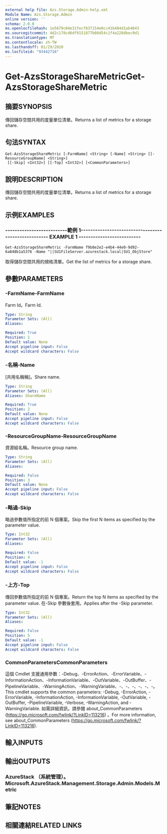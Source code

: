 ```yaml
---
external help file: Azs.Storage.Admin-help.xml
Module Name: Azs.Storage.Admin
online version: ''
schema: 2.0.0
ms.openlocfilehash: 1e5679c04e31fecf837154e0cc41b484d1ab4843
ms.sourcegitcommit: 4d2c178cd6df9151877b08d54c1f4a228dbec9d1
ms.translationtype: MT
ms.contentlocale: zh-TW
ms.lasthandoff: 01/29/2020
ms.locfileid: "93442716"
---
```

# <span data-ttu-id="a7b4f-101">Get-AzsStorageShareMetric</span><span class="sxs-lookup"><span data-stu-id="a7b4f-101">Get-AzsStorageShareMetric</span></span>

## <span data-ttu-id="a7b4f-102">摘要</span><span class="sxs-lookup"><span data-stu-id="a7b4f-102">SYNOPSIS</span></span>
<span data-ttu-id="a7b4f-103">傳回儲存空間共用的度量單位清單。</span><span class="sxs-lookup"><span data-stu-id="a7b4f-103">Returns a list of metrics for a storage share.</span></span>

## <span data-ttu-id="a7b4f-104">句法</span><span class="sxs-lookup"><span data-stu-id="a7b4f-104">SYNTAX</span></span>

```
Get-AzsStorageShareMetric [-FarmName] <String> [-Name] <String> [[-ResourceGroupName] <String>]
 [[-Skip] <Int32>] [[-Top] <Int32>] [<CommonParameters>]
```

## <span data-ttu-id="a7b4f-105">說明</span><span class="sxs-lookup"><span data-stu-id="a7b4f-105">DESCRIPTION</span></span>
<span data-ttu-id="a7b4f-106">傳回儲存空間共用的度量單位清單。</span><span class="sxs-lookup"><span data-stu-id="a7b4f-106">Returns a list of metrics for a storage share.</span></span>

## <span data-ttu-id="a7b4f-107">示例</span><span class="sxs-lookup"><span data-stu-id="a7b4f-107">EXAMPLES</span></span>

### <span data-ttu-id="a7b4f-108">--------------------------範例 1--------------------------</span><span class="sxs-lookup"><span data-stu-id="a7b4f-108">-------------------------- EXAMPLE 1 --------------------------</span></span>
```
Get-AzsStorageShareMetric -FarmName f9b8e2e2-e4b4-44e0-9d92-6a848b1a5376 -Name "||SU1FileServer.azurestack.local|SU1_ObjStore"
```

<span data-ttu-id="a7b4f-109">取得儲存空間共用的規格清單。</span><span class="sxs-lookup"><span data-stu-id="a7b4f-109">Get the list of metrics for a storage share.</span></span>

## <span data-ttu-id="a7b4f-110">參數</span><span class="sxs-lookup"><span data-stu-id="a7b4f-110">PARAMETERS</span></span>

### <span data-ttu-id="a7b4f-111">-FarmName</span><span class="sxs-lookup"><span data-stu-id="a7b4f-111">-FarmName</span></span>
<span data-ttu-id="a7b4f-112">Farm Id。</span><span class="sxs-lookup"><span data-stu-id="a7b4f-112">Farm Id.</span></span>

```yaml
Type: String
Parameter Sets: (All)
Aliases: 

Required: True
Position: 1
Default value: None
Accept pipeline input: False
Accept wildcard characters: False
```

### <span data-ttu-id="a7b4f-113">-名稱</span><span class="sxs-lookup"><span data-stu-id="a7b4f-113">-Name</span></span>
<span data-ttu-id="a7b4f-114">[共用名稱稱]。</span><span class="sxs-lookup"><span data-stu-id="a7b4f-114">Share name.</span></span>

```yaml
Type: String
Parameter Sets: (All)
Aliases: ShareName

Required: True
Position: 2
Default value: None
Accept pipeline input: False
Accept wildcard characters: False
```

### <span data-ttu-id="a7b4f-115">-ResourceGroupName</span><span class="sxs-lookup"><span data-stu-id="a7b4f-115">-ResourceGroupName</span></span>
<span data-ttu-id="a7b4f-116">資源組名稱。</span><span class="sxs-lookup"><span data-stu-id="a7b4f-116">Resource group name.</span></span>

```yaml
Type: String
Parameter Sets: (All)
Aliases: 

Required: False
Position: 3
Default value: None
Accept pipeline input: False
Accept wildcard characters: False
```

### <span data-ttu-id="a7b4f-117">-略過</span><span class="sxs-lookup"><span data-stu-id="a7b4f-117">-Skip</span></span>
<span data-ttu-id="a7b4f-118">略過參數值所指定的前 N 個專案。</span><span class="sxs-lookup"><span data-stu-id="a7b4f-118">Skip the first N items as specified by the parameter value.</span></span>

```yaml
Type: Int32
Parameter Sets: (All)
Aliases: 

Required: False
Position: 4
Default value: -1
Accept pipeline input: False
Accept wildcard characters: False
```

### <span data-ttu-id="a7b4f-119">-上方</span><span class="sxs-lookup"><span data-stu-id="a7b4f-119">-Top</span></span>
<span data-ttu-id="a7b4f-120">傳回參數值所指定的前 N 個專案。</span><span class="sxs-lookup"><span data-stu-id="a7b4f-120">Return the top N items as specified by the parameter value.</span></span>
<span data-ttu-id="a7b4f-121">在-Skip 參數後套用。</span><span class="sxs-lookup"><span data-stu-id="a7b4f-121">Applies after the -Skip parameter.</span></span>

```yaml
Type: Int32
Parameter Sets: (All)
Aliases: 

Required: False
Position: 5
Default value: -1
Accept pipeline input: False
Accept wildcard characters: False
```

### <span data-ttu-id="a7b4f-122">CommonParameters</span><span class="sxs-lookup"><span data-stu-id="a7b4f-122">CommonParameters</span></span>
<span data-ttu-id="a7b4f-123">這個 Cmdlet 支援通用參數：-Debug、-ErrorAction、-ErrorVariable、-InformationAction、-InformationVariable、-OutVariable、-OutBuffer、-PipelineVariable、-WarningAction、-WarningVariable、-、-、-、-、-、-。</span><span class="sxs-lookup"><span data-stu-id="a7b4f-123">This cmdlet supports the common parameters: -Debug, -ErrorAction, -ErrorVariable, -InformationAction, -InformationVariable, -OutVariable, -OutBuffer, -PipelineVariable, -Verbose, -WarningAction, and -WarningVariable.</span></span> <span data-ttu-id="a7b4f-124">如需詳細資訊，請參閱 about_CommonParameters (https://go.microsoft.com/fwlink/?LinkID=113216) 。</span><span class="sxs-lookup"><span data-stu-id="a7b4f-124">For more information, see about_CommonParameters (https://go.microsoft.com/fwlink/?LinkID=113216).</span></span>

## <span data-ttu-id="a7b4f-125">輸入</span><span class="sxs-lookup"><span data-stu-id="a7b4f-125">INPUTS</span></span>

## <span data-ttu-id="a7b4f-126">輸出</span><span class="sxs-lookup"><span data-stu-id="a7b4f-126">OUTPUTS</span></span>

### <span data-ttu-id="a7b4f-127">AzureStack （系統管理）。</span><span class="sxs-lookup"><span data-stu-id="a7b4f-127">Microsoft.AzureStack.Management.Storage.Admin.Models.Metric</span></span>

## <span data-ttu-id="a7b4f-128">筆記</span><span class="sxs-lookup"><span data-stu-id="a7b4f-128">NOTES</span></span>

## <span data-ttu-id="a7b4f-129">相關連結</span><span class="sxs-lookup"><span data-stu-id="a7b4f-129">RELATED LINKS</span></span>

